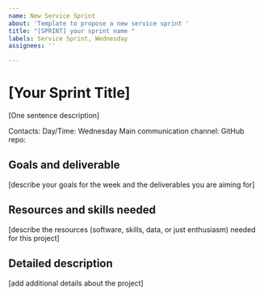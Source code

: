 ```yaml
---
name: New Service Sprint
about: 'Template to propose a new service sprint '
title: "[SPRINT] your sprint name "
labels: Service Sprint, Wednesday
assignees: ''

---
```


# [Your Sprint Title]

[One sentence description]

Contacts:
Day/Time: Wednesday
Main communication channel:
GitHub repo:

## Goals and deliverable
[describe your goals for the week and the deliverables you are aiming for]

## Resources and skills needed
[describe the resources (software, skills, data, or just enthusiasm) needed for this project]

## Detailed description
[add additional details  about the project]
